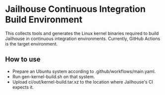 Jailhouse Continuous Integration Build Environment
==================================================

This collects tools and generates the Linux kernel binaries required to build
Jailhouse in continuous integration environments. Currently, GitHub Actions is
the target environment.

How to use
----------

- Prepare an Ubuntu system according to .github/workflows/main.yaml.
- Run gen-kernel-build.sh on that system.
- Upload ci/out/kernel-build.tar.xz to the location where Jailhouse's CI
  expects it.
